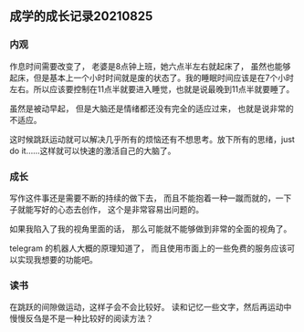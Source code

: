 ## 成学的成长记录20210825	

### 内观

作息时间需要改变了， 老婆是8点钟上班，她六点半左右就起床了， 虽然也能够起床，但是基本上一个小时时间就是废的状态了。我的睡眠时间应该是在7个小时左右。所以应该要控制在11点半就要进入睡觉，也就是说最晚到11点半就要睡了。

虽然是被动早起， 但是大脑还是情绪都还没有完全的适应过来， 也就是说非常的不适应。

这时候跳跃运动就可以解决几乎所有的烦恼还有不想思考。放下所有的思绪，just do it……这样就可以快速的激活自己的大脑了。

### 成长

写作这件事还是需要不断的持续的做下去， 而且不能抱着一种一蹴而就的，一下子就能写好的心态去创作， 这个是非常容易出问题的。 

如果我陷入了我的视角里面的话， 那么可能就不能够做到非常的全面的视角了。

telegram 的机器人大概的原理知道了， 而且使用市面上的一些免费的服务应该可以实现我想要的功能吧。

### 读书

在跳跃的间隙做运动，这样子会不会比较好。 读和记忆一些文字，然后再运动中慢慢反刍是不是一种比较好的阅读方法？

